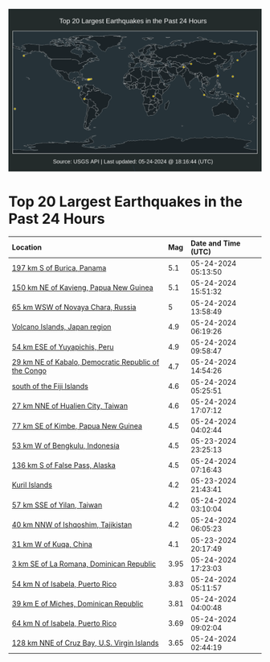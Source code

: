 ![Map](./map.png)

# Top 20 Largest Earthquakes in the Past 24 Hours

| Location | Mag | Date and Time (UTC) |
|:---|:---|:---|
| [197 km S of Burica, Panama](https://earthquake.usgs.gov/earthquakes/eventpage/us6000n0mu) | 5.1 | 05-24-2024 05:13:50 |
| [150 km NE of Kavieng, Papua New Guinea](https://earthquake.usgs.gov/earthquakes/eventpage/us6000n0s9) | 5.1 | 05-24-2024 15:51:32 |
| [65 km WSW of Novaya Chara, Russia](https://earthquake.usgs.gov/earthquakes/eventpage/us6000n0pe) | 5 | 05-24-2024 13:58:49 |
| [Volcano Islands, Japan region](https://earthquake.usgs.gov/earthquakes/eventpage/us6000n0na) | 4.9 | 05-24-2024 06:19:26 |
| [54 km ESE of Yuyapichis, Peru](https://earthquake.usgs.gov/earthquakes/eventpage/us6000n0nq) | 4.9 | 05-24-2024 09:58:47 |
| [29 km NE of Kabalo, Democratic Republic of the Congo](https://earthquake.usgs.gov/earthquakes/eventpage/us6000n0px) | 4.7 | 05-24-2024 14:54:26 |
| [south of the Fiji Islands](https://earthquake.usgs.gov/earthquakes/eventpage/us6000n0mz) | 4.6 | 05-24-2024 05:25:51 |
| [27 km NNE of Hualien City, Taiwan](https://earthquake.usgs.gov/earthquakes/eventpage/us6000n0ss) | 4.6 | 05-24-2024 17:07:12 |
| [77 km SE of Kimbe, Papua New Guinea](https://earthquake.usgs.gov/earthquakes/eventpage/us6000n0ml) | 4.5 | 05-24-2024 04:02:44 |
| [53 km W of Bengkulu, Indonesia](https://earthquake.usgs.gov/earthquakes/eventpage/us6000n0li) | 4.5 | 05-23-2024 23:25:13 |
| [136 km S of False Pass, Alaska](https://earthquake.usgs.gov/earthquakes/eventpage/us6000n0nc) | 4.5 | 05-24-2024 07:16:43 |
| [Kuril Islands](https://earthquake.usgs.gov/earthquakes/eventpage/us6000n0kv) | 4.2 | 05-23-2024 21:43:41 |
| [57 km SSE of Yilan, Taiwan](https://earthquake.usgs.gov/earthquakes/eventpage/us6000n0mf) | 4.2 | 05-24-2024 03:10:04 |
| [40 km NNW of Ishqoshim, Tajikistan](https://earthquake.usgs.gov/earthquakes/eventpage/us6000n0n6) | 4.2 | 05-24-2024 06:05:23 |
| [31 km W of Kuqa, China](https://earthquake.usgs.gov/earthquakes/eventpage/us6000n0js) | 4.1 | 05-23-2024 20:17:49 |
| [3 km SE of La Romana, Dominican Republic](https://earthquake.usgs.gov/earthquakes/eventpage/pr2024145004) | 3.95 | 05-24-2024 17:23:03 |
| [54 km N of Isabela, Puerto Rico](https://earthquake.usgs.gov/earthquakes/eventpage/pr2024145002) | 3.83 | 05-24-2024 05:11:57 |
| [39 km E of Miches, Dominican Republic](https://earthquake.usgs.gov/earthquakes/eventpage/pr2024145001) | 3.81 | 05-24-2024 04:00:48 |
| [64 km N of Isabela, Puerto Rico](https://earthquake.usgs.gov/earthquakes/eventpage/pr2024145003) | 3.69 | 05-24-2024 09:02:04 |
| [128 km NNE of Cruz Bay, U.S. Virgin Islands](https://earthquake.usgs.gov/earthquakes/eventpage/pr2024145000) | 3.65 | 05-24-2024 02:44:19 |
